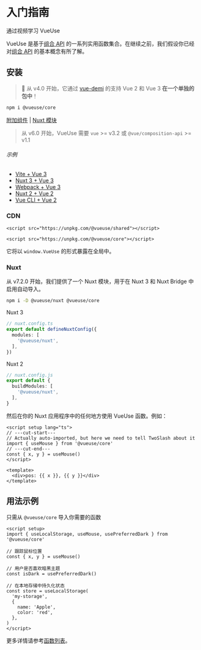 # 入门指南

<CourseLink href="https://vueschool.io/courses/vueuse-for-everyone?friend=vueuse">通过视频学习 VueUse</CourseLink>

VueUse 是基于[组合 API](https://vuejs.org/guide/extras/composition-api-faq.html) 的一系列实用函数集合。在继续之前，我们假设你已经对[组合 API](https://vuejs.org/guide/extras/composition-api-faq.html) 的基本概念有所了解。

## 安装

> 🎩 从 v4.0 开始，它通过 [vue-demi](https://github.com/vueuse/vue-demi) 的支持 Vue 2 和 Vue 3 **在一个单独的包中**！

```bash
npm i @vueuse/core
```

[附加组件](/add-ons.html) | [Nuxt 模块](/guide/index.html#nuxt)

> 从 v6.0 开始，VueUse 需要 `vue` >= v3.2 或 `@vue/composition-api` >= v1.1

###### 示例

- [Vite + Vue 3](https://github.com/vueuse/vueuse-vite-starter)
- [Nuxt 3 + Vue 3](https://github.com/antfu/vitesse-nuxt3)
- [Webpack + Vue 3](https://github.com/vueuse/vueuse-vue3-example)
- [Nuxt 2 + Vue 2](https://github.com/antfu/vitesse-nuxt-bridge)
- [Vue CLI + Vue 2](https://github.com/vueuse/vueuse-vue2-example)

### CDN

```vue
<script src="https://unpkg.com/@vueuse/shared"></script>

<script src="https://unpkg.com/@vueuse/core"></script>
```

它将以 `window.VueUse` 的形式暴露在全局中。

### Nuxt

从 v7.2.0 开始，我们提供了一个 Nuxt 模块，用于在 Nuxt 3 和 Nuxt Bridge 中启用自动导入。

```bash
npm i -D @vueuse/nuxt @vueuse/core
```

Nuxt 3

```ts
// nuxt.config.ts
export default defineNuxtConfig({
  modules: [
    '@vueuse/nuxt',
  ],
})
```

Nuxt 2

```ts
// nuxt.config.js
export default {
  buildModules: [
    '@vueuse/nuxt',
  ],
}
```

然后在你的 Nuxt 应用程序中的任何地方使用 VueUse 函数。例如：

```vue twoslash
<script setup lang="ts">
// ---cut-start---
// Actually auto-imported, but here we need to tell TwoSlash about it
import { useMouse } from '@vueuse/core'
// ---cut-end---
const { x, y } = useMouse()
</script>

<template>
  <div>pos: {{ x }}, {{ y }}</div>
</template>
```

## 用法示例

只需从 `@vueuse/core` 导入你需要的函数

```vue twoslash
<script setup>
import { useLocalStorage, useMouse, usePreferredDark } from '@vueuse/core'

// 跟踪鼠标位置
const { x, y } = useMouse()

// 用户是否喜欢暗黑主题
const isDark = usePreferredDark()

// 在本地存储中持久化状态
const store = useLocalStorage(
  'my-storage',
  {
    name: 'Apple',
    color: 'red',
  },
)
</script>
```

更多详情请参考[函数列表](/functions)。

